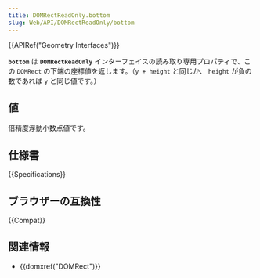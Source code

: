 ```yaml
---
title: DOMRectReadOnly.bottom
slug: Web/API/DOMRectReadOnly/bottom
---
```


{{APIRef("Geometry Interfaces")}}

**`bottom`** は **`DOMRectReadOnly`** インターフェイスの読み取り専用プロパティで、この `DOMRect` の下端の座標値を返します。（`y + height` と同じか、 `height` が負の数であれば `y` と同じ値です。）

## 値

倍精度浮動小数点値です。

## 仕様書

{{Specifications}}

## ブラウザーの互換性

{{Compat}}

## 関連情報

- {{domxref("DOMRect")}}
